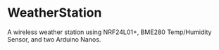 # WeatherStation
A wireless weather station using NRF24L01+, BME280 Temp/Humidity Sensor, and two Arduino Nanos.
